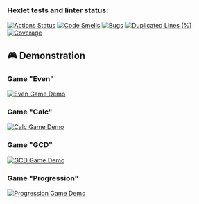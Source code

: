 ### Hexlet tests and linter status:
[![Actions Status](https://github.com/vypopov/java-project-61/actions/workflows/hexlet-check.yml/badge.svg)](https://github.com/vypopov/java-project-61/actions)
[![Code Smells](https://sonarcloud.io/api/project_badges/measure?project=vypopov_java-project-61&metric=code_smells)](https://sonarcloud.io/summary/new_code?id=vypopov_java-project-61)
[![Bugs](https://sonarcloud.io/api/project_badges/measure?project=vypopov_java-project-61&metric=bugs)](https://sonarcloud.io/summary/new_code?id=vypopov_java-project-61)
[![Duplicated Lines (%)](https://sonarcloud.io/api/project_badges/measure?project=vypopov_java-project-61&metric=duplicated_lines_density)](https://sonarcloud.io/summary/new_code?id=vypopov_java-project-61)
[![Coverage](https://sonarcloud.io/api/project_badges/measure?project=vypopov_java-project-61&metric=coverage)](https://sonarcloud.io/summary/new_code?id=vypopov_java-project-61)
## 🎮 Demonstration

### Game "Even"
[![Even Game Demo](https://asciinema.org/a/an9xusGjGfkdupU9bzULfdvh3.svg)](https://asciinema.org/a/an9xusGjGfkdupU9bzULfdvh3)

### Game "Calc"
[![Calc Game Demo](https://asciinema.org/a/PEJaPFdXO7jdyL9AgX7uGbDTr.svg)](https://asciinema.org/a/PEJaPFdXO7jdyL9AgX7uGbDTr)

### Game "GCD"
[![GCD Game Demo](https://asciinema.org/a/iPlfvB4LLrmID97IzfC02Yncb.svg)](https://asciinema.org/a/iPlfvB4LLrmID97IzfC02Yncb)

### Game "Progression"
[![Progression Game Demo](https://asciinema.org/a/6uHftPHmOT7LfX3rxUjMT4pFD.svg)](https://asciinema.org/a/6uHftPHmOT7LfX3rxUjMT4pFD)